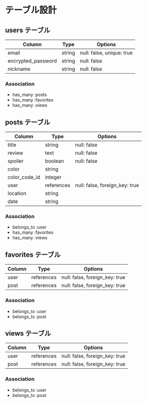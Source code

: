 # テーブル設計

## users テーブル

| Column             | Type   | Options                   |
| ------------------ | ------ | ------------------------- |
| email              | string | null: false, unique: true |
| encrypted_password | string | null: false               |
| nickname           | string | null: false               |

### Association

- has_many :posts
- has_many :favorites
- has_many :views


## posts テーブル
| Column             | Type       | Options                        |
| ------------------ | ---------- | ------------------------------ |
| title              | string     | null: false                    |
| review             | text       | null: false                    |
| spoiler            | boolean    | null: false                    | <!--ネタバレ>
| color              | string     |                                | <!--モデルで条件分岐>
| color_code_id      | integer    |                                |
| user               | references | null: false, foreign_key: true |
| location           | string     |                                |
| date               | string     |                                |

### Association

- belongs_to :user
- has_many :favorites
- has_many :views


## favorites テーブル
| Column             | Type       | Options                        |
| ------------------ | ---------- | ------------------------------ |
| user               | references | null: false, foreign_key: true |
| post               | references | null: false, foreign_key: true |

### Association

- belongs_to :user
- belongs_to :post


## views テーブル
| Column             | Type       | Options                        |
| ------------------ | ---------- | ------------------------------ |
| user               | references | null: false, foreign_key: true |
| post               | references | null: false, foreign_key: true |

### Association

- belongs_to :user
- belongs_to :post